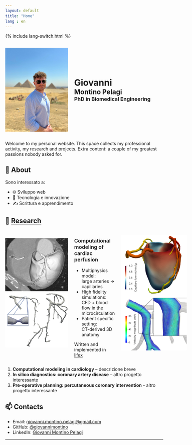 ```yaml
---
layout: default
title: "Home"
lang : en
---
```

{% include lang-switch.html %}

<div style="display: flex; align-items: center;">
<img src="/photos/home/homepage.jpg" alt="Foto Homepage" style="width: 200px; margin-right: 20px; margin-bottom: 15px; margin-top: 15px;">
  <div>
    <h1 style="margin: 0;">Giovanni</h1>
    <h2 style="margin: 0;">Montino Pelagi</h2>
    <h3 style="margin: 0;">PhD in Biomedical Engineering</h3>
  </div>
</div>

Welcome to my personal website. This space collects my professional activity, my research and projects.
Extra content: a couple of my greatest passions nobody asked for.

## 🧠 About

Sono interessato a:
- 🌐 Sviluppo web
- 🧪 Tecnologia e innovazione
- ✍️ Scrittura e apprendimento

## 📁 [Research](/research/)

<div style="display: flex; align-items:center">
<img src="/photos/home/project1_1.png" alt="Foto ricerca 1" style="width: 200px; margin-right: 20px; margin-bottom: 20px;">
  <div>
    <h3 style="font-weight: 600;">Computational modeling of cardiac perfusion</h3>
    <ul>
      <li>Multiphysics model:<br> large arteries &rarr; capillaries</li>
      <li>High fidelity simulations:<br>CFD + blood flow in the microcirculation</li>
      <li>Patient specific setting:<br> CT-derived 3D anatomy</li>
    </ul>
    <p> Written and implemented in <a href="https://lifex.gitlab.io/" target="_blank" rel="noopener noreferrer"> lifex </a></p>
  </div>
<img src="/photos/home/project1_2.png" alt="Foto ricerca 2" style="width: 210px; margin-left: 20px; margin-bottom: 20px;">
</div>

1. **Computational modeling in cardiology** – descrizione breve
2. **In silico diagnostics: coronary artery disease** – altro progetto interessante
3. **Pre-operative planning: percutaneous coronary intervention** - altro progetto interessante

## 📫 Contacts

- Email: [giovanni.montino.pelagi@gmail.com](mailto:giovanni.montino.pelagi@gmail.com)
- GitHub: [@giovannimontino](https://github.com/giovannimontino)
- LinkedIn: [Giovanni Montino Pelagi](https://www.linkedin.com/in/giovanni-montino-pelagi/)

---
